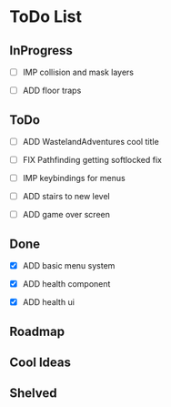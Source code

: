 # ToDo List



## InProgress

- [ ] IMP collision and mask layers
- [ ] ADD floor traps 



## ToDo

- [ ] ADD WastelandAdventures cool title
- [ ] FIX Pathfinding getting softlocked fix 
- [ ] IMP keybindings for menus
- [ ] ADD stairs to new level
- [ ] ADD game over screen



## Done

- [x] ADD basic menu system
- [x] ADD health component 
- [x] ADD health ui



## Roadmap




## Cool Ideas




## Shelved


